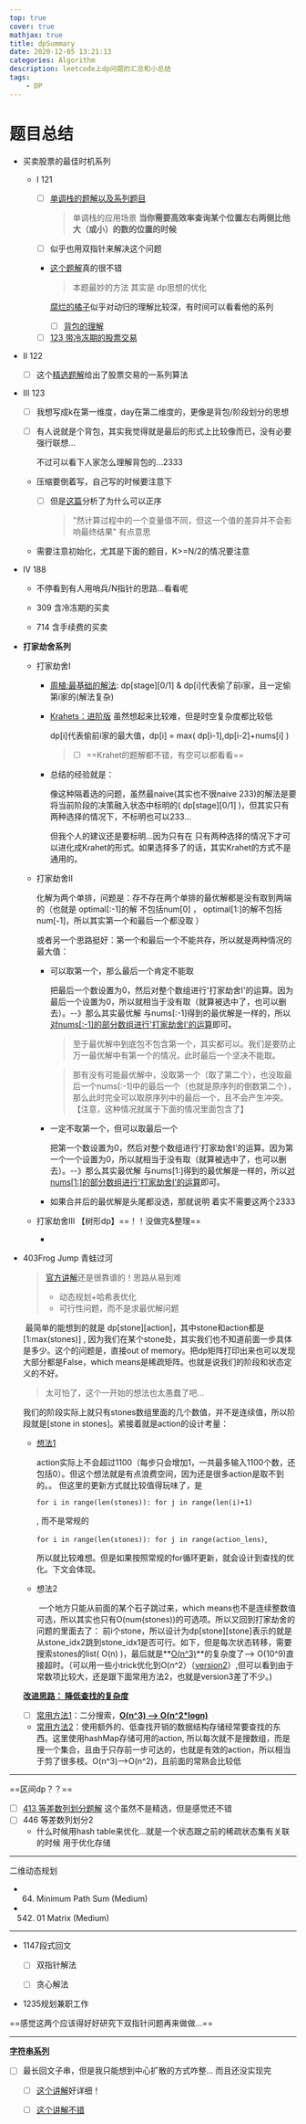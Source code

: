 ```yaml
---
top: true
cover: true
mathjax: true
title: dpSummary
date: 2020-12-05 13:21:13
categories: Algorithm
description: leetcode上dp问题的汇总和小总结
tags:
	- DP
---
```


# 题目总结

* 买卖股票的最佳时机系列

  * Ⅰ 121

    * [ ] [单调栈的题解以及系列题目](https://leetcode-cn.com/problems/best-time-to-buy-and-sell-stock/solution/c-li-yong-shao-bing-wei-hu-yi-ge-dan-diao-zhan-tu-/)

      > 单调栈的应用场景 **当你需要高效率查询某个位置左右两侧比他大（或小）的数的位置的时候**

    * [ ] 似乎也用双指针来解决这个问题

    * [这个题解](https://leetcode-cn.com/problems/best-time-to-buy-and-sell-stock/solution/gu-piao-wen-ti-python3-c-by-z1m/)真的很不错

      > 本题最妙的方法 其实是 dp思想的优化

      [腐烂的橘子](https://leetcode-cn.com/u/z1m/)似乎对动归的理解比较深，有时间可以看看他的系列

      	* [ ] [背包的理解](https://leetcode-cn.com/problems/coin-lcci/solution/bei-bao-jiu-jiang-ge-ren-yi-jian-da-jia-fen-xiang-/)
      
    * [ ] [123 带冷冻期的股票交易]()
  
* Ⅱ 122
  
  * [ ] 这个[精选题解](https://leetcode-cn.com/problems/best-time-to-buy-and-sell-stock-ii/solution/tan-xin-suan-fa-by-liweiwei1419-2/)给出了股票交易的一系列算法
  
* Ⅲ 123
  
  * [ ] 我想写成k在第一维度，day在第二维度的，更像是背包/阶段划分的思想
  
  * [ ] 有人说就是个背包，其实我觉得就是最后的形式上比较像而已，没有必要强行联想...
  
    不过可以看下人家怎么理解背包的...2333
  
  * 压缩要倒着写，自己写的时候要注意下
  
    * [ ] 但是[这篇](https://leetcode-cn.com/problems/best-time-to-buy-and-sell-stock-iv/solution/zhuang-tai-ya-suo-shi-guan-yu-kshi-fou-dao-xu-yao-/)分析了为什么可以正序
  
      > "然计算过程中的一个变量值不同，但这一个值的差异并不会影响最终结果" 有点意思
  
  * 需要注意初始化，尤其是下面的题目，K>=N/2的情况要注意
  
* Ⅳ 188
  
  * 不停看到有人用哨兵/N指针的思路...看看呢
  
  * 309 含冷冻期的买卖
  
  * 714 含手续费的买卖





* **打家劫舍系列**

  * 打家劫舍Ⅰ

    * [周植:最基础的解法](https://leetcode-cn.com/circle/article/kQfS5s/):  dp\[stage][0/1] & dp[i]代表偷了前i家，且一定偷第i家的(解法复杂) 

    * [Krahets：进阶版](https://leetcode-cn.com/problems/house-robber/solution/da-jia-jie-she-dong-tai-gui-hua-jie-gou-hua-si-lu-/) 虽然想起来比较难，但是时空复杂度都比较低 

      dp[i]代表偷前i家的最大值，dp[i] = max( dp[i-1],dp[i-2]+nums[i] )

      > * [ ] ==Krahet的题解都不错，有空可以都看看==

    *  总结的经验就是：

       像这种隔着选的问题，虽然最naive(其实也不很naive 233)的解法是要将当前阶段的决策融入状态中标明的( dp\[stage][0/1] )，但其实只有两种选择的情况下，不标明也可以233...

       但我个人的建议还是要标明...因为只有在 只有两种选择的情况下才可以进化成Krahet的形式。如果选择多了的话，其实Krahet的方式不是通用的。

  *  打家劫舍Ⅱ

     化解为两个单排，问题是：存不存在两个单排的最优解都是没有取到两端的（也就是 optimal[:-1]的解 不包括num[0] ， optimal[1:]的解不包括num[-1]，所以其实第一个和最后一个都没取 ）

     或者另一个思路挺好：第一个和最后一个不能共存，所以就是两种情况的最大值：

      * 可以取第一个，那么最后一个肯定不能取

        把最后一个数设置为0，然后对整个数组进行'打家劫舍Ⅰ'的运算。因为最后一个设置为0，所以就相当于没有取（就算被选中了，也可以删去）。--》那么其实最优解 与nums[:-1]得到的最优解是一样的，所以<u>对nums[:-1]的部分数组进行'打家劫舍Ⅰ'的运算</u>即可。

        > 至于最优解中到底包不包含第一个，其实都可以。我们是要防止 万一最优解中有第一个的情况，此时最后一个坚决不能取。

        > 那有没有可能最优解中，没取第一个（取了第二个），也没取最后一个nums[:-1]中的最后一个（也就是原序列的倒数第二个），那么此时完全可以取原序列中的最后一个，且不会产生冲突。【注意，这种情况就属于下面的情况里面包含了】

     * 一定不取第一个，但可以取最后一个

       把第一个数设置为0，然后对整个数组进行'打家劫舍Ⅰ'的运算。因为第一个一个设置为0，所以就相当于没有取（就算被选中了，也可以删去）。--》那么其实最优解 与nums[1:]得到的最优解是一样的，所以<u>对nums[1:]的部分数组进行'打家劫舍Ⅰ'的运算</u>即可。

     * 如果合并后的最优解是头尾都没选，那就说明 着实不需要这两个2333

  *  打家劫舍Ⅲ  【树形dp】==！！没做完&整理==

     *  


* 403Frog Jump 青蛙过河

  > [官方讲解](https://leetcode-cn.com/problems/frog-jump/solution/qing-wa-guo-he-by-leetcode/)还是很靠谱的！思路从易到难
  >
  > * 动态规划+哈希表优化
  > * 可行性问题，而不是求最优解问题
  >

  ​	最简单的能想到的就是 dp\[stone][action]，其中stone和action都是 [1:max(stones)] , 因为我们在某个stone处，其实我们也不知道前面一步具体是多少。这个的问题是，直接out of memory。把dp矩阵打印出来也可以发现大部分都是False，which means是稀疏矩阵。也就是说我们的阶段和状态定义的不好。

  > 太可怕了，这个一开始的想法也太愚蠢了吧...

  ​	我们的阶段实际上就只有stones数组里面的几个数值，并不是连续值，所以阶段就是[stone in stones]。紧接着就是action的设计考量：

  * [想法1](https://blog.csdn.net/da_kao_la/article/details/105176065)

    ​	action实际上不会超过1100（每步只会增加1，一共最多输入1100个数，还包括0）。但这个想法就是有点浪费空间，因为还是很多action是取不到的。。 但这里的更新方式就比较值得玩味了，是

    ```for i in range(len(stones)): for j in range(len(i)+1)```

    , 而不是常规的

    ```for i in range(len(stones)): for j in range(action_lens)```,

    所以就比较难想。但是如果按照常规的for循环更新，就会设计到查找的优化。下文会体现。

    

  * 想法2

    ​	一个地方只能从前面的某个石子跳过来，which means也不是连续整数值可选，所以其实也只有O(num(stones))的可选项。所以又回到打家劫舍的问题的里面去了： 前i个stone，所以设计为dp\[stone][stone]表示的就是从stone_idx2跳到stone_idx1是否可行。如下，但是每次状态转移，需要搜索stones的list( O(n) )，最后就是**<u>O(n^3)</u>**的复杂度了--> O(10\^9)直接超时。（可以用一些小trick优化到O(n^2）（[version2](https://github.com/hexi519/leetcode_prac/blob/666e94e8c76107980729f0b23a9e621f77671dfb/403FrogJump.py#L39)）,但可以看到由于常数项比较大，还是跟下面常用方法2，也就是version3差了不少。)

  

  **<u>改进思路： 降低查找的复杂度</u>**

  * [ ] [常用方法1](https://leetcode.com/problems/frog-jump/discuss/223586/Python-solution)：二分搜索，**<u>O(n^3) --> O(n^2*logn)</u>**

  * [常用方法2](https://github.com/hexi519/leetcode_prac/blob/666e94e8c76107980729f0b23a9e621f77671dfb/403FrogJump.py#L65)：使用额外的、低查找开销的数据结构存储经常要查找的东西。这里使用hashMap存储可用的action, 所以每次就不是搜数组，而是搜一个集合，且由于只存前一步可达的，也就是有效的action，所以相当于剪了很多枝。O(n\^3)-->O(n^2)，且前面的常熟会比较低

----



==区间dp？？==

* [ ] [413 等差数列划分题解](https://leetcode-cn.com/problems/arithmetic-slices/solution/dong-tai-gui-hua-by-dream_day-2/)  这个虽然不是精选，但是感觉还不错
* [ ] 446 等差数列划分2
  * 什么时候用hash table来优化...就是一个状态跟之前的稀疏状态集有关联的时候 用于优化存储





----

二维动态规划

* 64. Minimum Path Sum (Medium) 
* 542. 01 Matrix (Medium) 





---



* 1147段式回文
  * [ ] 双指针解法
  * [ ] 贪心解法



* 1235规划兼职工作



==感觉这两个应该得好好研究下双指针问题再来做做...==

---

**<u>字符串系列</u>**

* [ ] 最长回文子串，但是我只能想到中心扩散的方式咋整... 而且还没实现完

  * [ ] [这个讲解](https://leetcode-cn.com/problems/longest-palindromic-substring/solution/zhong-xin-kuo-san-dong-tai-gui-hua-by-liweiwei1419/)好详细！

  * [ ] [这个讲解不错](https://blog.csdn.net/asd136912/article/details/78987624)